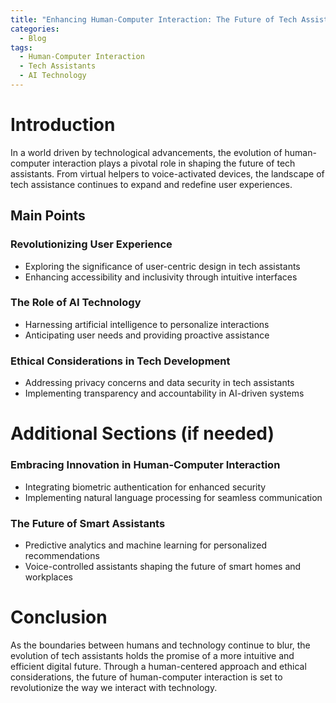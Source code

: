 ```yaml
---
title: "Enhancing Human-Computer Interaction: The Future of Tech Assistants"
categories:
  - Blog
tags:
  - Human-Computer Interaction
  - Tech Assistants
  - AI Technology
---
```


# Introduction
In a world driven by technological advancements, the evolution of human-computer interaction plays a pivotal role in shaping the future of tech assistants. From virtual helpers to voice-activated devices, the landscape of tech assistance continues to expand and redefine user experiences.

## Main Points
### Revolutionizing User Experience
- Exploring the significance of user-centric design in tech assistants
- Enhancing accessibility and inclusivity through intuitive interfaces

### The Role of AI Technology
- Harnessing artificial intelligence to personalize interactions
- Anticipating user needs and providing proactive assistance

### Ethical Considerations in Tech Development
- Addressing privacy concerns and data security in tech assistants
- Implementing transparency and accountability in AI-driven systems

# Additional Sections (if needed)
### Embracing Innovation in Human-Computer Interaction
- Integrating biometric authentication for enhanced security
- Implementing natural language processing for seamless communication

### The Future of Smart Assistants
- Predictive analytics and machine learning for personalized recommendations
- Voice-controlled assistants shaping the future of smart homes and workplaces

# Conclusion
As the boundaries between humans and technology continue to blur, the evolution of tech assistants holds the promise of a more intuitive and efficient digital future. Through a human-centered approach and ethical considerations, the future of human-computer interaction is set to revolutionize the way we interact with technology.